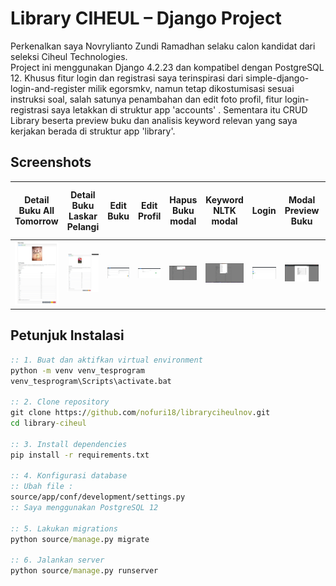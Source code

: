 # Library CIHEUL – Django Project

Perkenalkan saya Novrylianto Zundi Ramadhan selaku calon kandidat dari seleksi Ciheul Technologies.  
Project ini menggunakan Django 4.2.23 dan kompatibel dengan PostgreSQL 12. Khusus fitur login dan registrasi saya terinspirasi dari simple-django-login-and-register milik egorsmkv, namun tetap dikostumisasi sesuai instruksi soal, salah satunya penambahan dan edit foto profil, fitur login-registrasi saya letakkan di struktur app 'accounts' . Sementara itu CRUD Library beserta preview buku dan analisis keyword relevan yang saya kerjakan berada di struktur app 'library'.

## Screenshots
| Detail Buku All Tomorrow | Detail Buku Laskar Pelangi | Edit Buku | Edit Profil | Hapus Buku modal | Keyword NLTK modal | Login | Modal Preview Buku | Profil | Registrasi akun | Set Unset Favorit Buku | Tampilan Filter Favorit Buku | Tampilan Semua Buku | Tampilan awal belum login regristrasi | Upload Buku |
|----------|----------|----------|----------|----------|----------|----------|----------|----------|----------|----------|----------|----------|----------|----------|
| <img src="./screenshots/Detail Buku All Tomorrow.png" width="200"> | <img src="./screenshots/Detail Buku Laskar Pelangi.png" width="200"> | <img src="./screenshots/Edit Buku.png" width="200"> | <img src="./screenshots/Edit Profil.png" width="200"> | <img src="./screenshots/Hapus Buku modal.png" width="200"> | <img src="./screenshots/Keyword NLTK modal.png" width="200"> | <img src="./screenshots/login.png" width="200"> | <img src="./screenshots/Modal Preview Buku.png" width="200"> | <img src="./screenshots/Profil.png" width="200"> | <img src="./screenshots/Registrasi akun.png" width="200"> | <img src="./screenshots/Set Unset Favorit Buku.png" width="200"> | <img src="./screenshots/Tampilan filter favorit buku.png" width="200"> | <img src="./screenshots/Tampilan Semua Buku.png" width="200"> | <img src="./screenshots/Tampilan awal belum login regristrasi.png" width="200"> | <img src="./screenshots/Upload Buku.png" width="200"> |

## Petunjuk Instalasi

```cmd
:: 1. Buat dan aktifkan virtual environment
python -m venv venv_tesprogram
venv_tesprogram\Scripts\activate.bat

:: 2. Clone repository
git clone https://github.com/nofuri18/libraryciheulnov.git
cd library-ciheul

:: 3. Install dependencies
pip install -r requirements.txt

:: 4. Konfigurasi database
:: Ubah file :
source/app/conf/development/settings.py 
:: Saya menggunakan PostgreSQL 12

:: 5. Lakukan migrations
python source/manage.py migrate

:: 6. Jalankan server
python source/manage.py runserver

